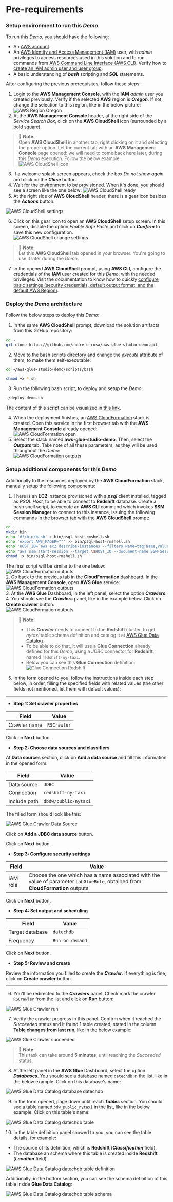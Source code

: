 # Pre-requirements

### Setup environment to run this *Demo*

To run this *Demo*, you should have the following:
- An [AWS account](https://portal.aws.amazon.com/gp/aws/developer/registration/index.html?nc2=h_ct&src=header_signup).
- An [AWS Identity and Access Management (IAM)](https://aws.amazon.com/iam/) user, with *admin* privileges to access resources used in this solution and to run commands from [AWS Command Line Interface (AWS CLI)](https://docs.aws.amazon.com/cli/latest/userguide/cli-chap-welcome.html). Verify how to [create an IAM admin user and user group](https://docs.aws.amazon.com/IAM/latest/UserGuide/getting-started_create-admin-group.html).
- A basic understanding of ***bash*** scripting and ***SQL*** statements.

After configuring the previous prerequisites, follow these steps:

1. Login to the **AWS Management Console**, with the **IAM** *admin* user you created previously. Verify if the selected **AWS** region is ***Oregon***. If not, change the selection to this region, like in the below picture:
![AWS Region Oregon](/assets/images/02-aws-region-oregon.png)
2. At the **AWS Management Console** header, at the right side of the *Service Search Box*, click on the **AWS CloudShell** icon (surrounded by a bold square).
> :memo: **Note:**    
> Open **AWS CloudShell** in another tab, right clicking on it and selecting the proper option. Let the current tab with an **AWS Management Console** page opened: we will need to come back here later, during this *Demo* execution. Follow the below example:
> ![AWS CloudShell icon](/assets/images/03-aws-cloudshell-icon.png)
3. If a welcome splash screen appears, check the box *Do not show again* and click on the ***Close*** button.
4. Wait for the environment to be provisioned. When it's done, you should see a screen like the one below:
![AWS CloudShell ready](/assets/images/04-aws-cloudshell-ready.png)
5. At the right side of **AWS CloudShell** header, there is a gear icon besides the ***Actions*** button:

![AWS CloudShell settings](/assets/images/05-aws-cloudshell-settings.png)

6. Click on this gear icon to open an **AWS CloudShell** setup screen. In this screen, disable the option *Enable Safe Paste* and click on ***Confirm*** to save this new configuration.   
![AWS CloudShell change settings](/assets/images/06-aws-cloudshell-change-settings.png)

> :memo: **Note:**    
> Let this **AWS CloudShell** tab opened in your browser. You're going to use it later during the *Demo*.

7. In the opened **AWS CloudShell** prompt, using **AWS CLI**, configure the credentials of the **IAM** user created for this *Demo*, with the needed privileges. Visit the documentation to know how to quickly [configure basic settings (security credentials, default output format, and the default AWS Region)](https://docs.aws.amazon.com/cli/latest/userguide/cli-configure-quickstart.html).

### Deploy the *Demo* architecture

Follow the below steps to deploy this *Demo*:
1. In the same **AWS CloudShell** prompt,  download the solution artifacts from this GitHub repository:   
```bash
cd ~
git clone https://github.com/andre-e-rosa/aws-glue-studio-demo.git
```
2. Move to the bash scripts directory and change the *execute* attribute of them, to make them self-executable:   
```bash
cd ~/aws-glue-studio-demo/scripts/bash
```   
```bash
chmod +x *.sh
```   
3. Run the following bash script, to deploy and setup the *Demo*:
```bash
./deploy-demo.sh
```

The content of this script can be visualized in [this link](/scripts/bash/deploy-demo.sh).

4. When the deployment finishes, an [AWS CloudFormation](https://aws.amazon.com/cloudformation/) stack is created. Open this service in the first browser tab with the **AWS Management Console** already opened:   
![AWS CloudFormation open](/assets/images/07-aws-cloudformation-open.png)
5. Select the stack named **aws-glue-studio-demo**. Then, select the ***Outputs*** tab. Take note of all these parameters, as they will be used throughout the *Demo*:   
![AWS CloudFormation outputs](/assets/images/08-aws-cloudformation-outputs.png)

### Setup additional components for this *Demo*

Additionally to the resources deployed by the **AWS CloudFormation** stack, manually setup the following components:

1. There is an **EC2** instance provisioned with a ***psql*** client installed, tagged as *PSQL Host*, to be able to connect to **Redshift** database. Create a bash shell script, to execute an **AWS CLI** command which invokes **SSM Session Manager** to connect to this instance, issuing the following commands in the browser tab with the **AWS CloudShell** prompt:
```bash
cd ~
mkdir bin
echo '#!/bin/bash' > bin/psql-host-rmshell.sh
echo 'export AWS_PAGER=""' >> bin/psql-host-rmshell.sh
echo 'HOST_ID=`aws ec2 describe-instances --filters Name=tag:Name,Values="PSQL Host" Name=instance-state-name,Values=running --query "Reservations[*].Instances[*].[InstanceId]" --output text`' >> bin/psql-host-rmshell.sh
echo "aws ssm start-session --target \$HOST_ID --document-name SSM-SessionManagerRunShell-Custom" >> bin/psql-host-rmshell.sh
chmod +x bin/psql-host-rmshell.sh
```
The final script will be similar to the one below:   
![AWS CloudFormation outputs](/assets/images/09-aws-cloudshell-script.png)   
2. Go back to the previous tab in the **CloudFormation** dashboard. In the **AWS Management Console**, open **AWS Glue** service:   
![AWS CloudFormation outputs](/assets/images/10-aws-glue-open.png)   
3. At the **AWS Glue** Dashboard, in the left panel, select the option ***Crawlers***.   
4. You should see the ***Crawlers*** panel, like in the example below. Click on **Create crawler** button:   
![AWS CloudFormation outputs](/assets/images/11-aws-glue-create-crawler.png)   
> :memo: **Note:**    
> - This ***Crawler*** needs to connect to the **Redshift** cluster, to get *nytaxi* table schema definition and catalog it at [AWS Glue Data Catalog](https://docs.aws.amazon.com/glue/latest/dg/components-overview.html#data-catalog-intro).
> - To be able to do that, it will use a **Glue Connection** already defined for this *Demo*, using a *JDBC* connector for **Redshift**, named `redshift-ny-taxi`.
> - Below you can see this **Glue Connection** definition:   
> ![Glue Connection Redshift](/assets/images/12-aws-glue-connection-redshift.png)   
5. In the form opened to you, follow the instructions inside each step below, in order, filling the specified fields with related values (the other fields not mentioned, let them with default values):   
---
- **Step 1: Set crawler properties**

| Field        | Value       |
|--------------|-------------|
| Crawler name | `RSCrawler` |

Click on **Next** button.   

- **Step 2: Choose data sources and classifiers**

At **Data sources** section, click on **Add a data source** and fill this information in the opened form:

|     Field    |        Value         |
|--------------|----------------------|
| Data source  | `JDBC`               |
| Connection   | `redshift-ny-taxi`   |
| Include path | `dbdw/public/nytaxi` |

The filled form should look like this:

![AWS Glue Crawler Data Source](/assets/images/13-aws-glue-crawler-data-source.png)

Click on **Add a JDBC data source** button.

Click on **Next** button.

- **Step 3: Configure security settings**

|   Field  |                                                           Value                                                                |
|----------|--------------------------------------------------------------------------------------------------------------------------------|
| IAM role | Choose the one which has a name associated with the value of parameter `LabGlueRole`, obtained from **CloudFormation** outputs |

Click on **Next** button.

- **Step 4: Set output and scheduling**

|      Field      |     Value       |
|-----------------|-----------------|
| Target database | `datechdb`      |
| Frequency       | `Run on demand` |

Click on **Next** button.

- **Step 5: Review and create**

Review the information you filled to create the ***Crawler***. If everything is fine, click on **Create crawler** button.

---
6. You'll be redirected to the ***Crawlers*** panel. Check mark the crawler `RSCrawler` from the list and click on **Run** button:

![AWS Glue Crawler run](/assets/images/14-aws-glue-crawler-run.png)

7. Verify the crawler progress in this panel. Confirm when it reached the *Succeeded* status and it found 1 table created, stated in the column **Table changes from last run**, like in the below example:

![AWS Glue Crawler succeeded](/assets/images/15-aws-glue-crawler-succeeded.png)

> :memo: **Note:**    
> This task can take around **5 minutes**, until reaching the *Succeeded* status.

8. At the left panel in the **AWS Glue** Dashboard, select the option ***Databases***. You should see a database named `datechdb` in the list, like in the below example. Click on this database's name:

![AWS Glue Data Catalog database datechdb](/assets/images/16-aws-glue-data-catalog-database-datechdb.png)

9. In the form opened, page down until reach ***Tables*** section. You should see a table named `bdw_public_nytaxi` in the list, like in the below example. Click on this table's name:

![AWS Glue Data Catalog datechdb table](/assets/images/17-aws-glue-data-catalog-datechdb-table.png)

10. In the table definition panel showed to you, you can see the table details, for example:
- The source of its definition, which is **Redshift** (***Classification*** field),
- The database an schema where this table is created inside **Redshift** (***Location*** field).

![AWS Glue Data Catalog datechdb table definition](/assets/images/18-aws-glue-data-catalog-datechdb-table-definition.png)

Additionally, in the bottom section, you can see the schema definition of this table inside **Glue Data Catalog**:

![AWS Glue Data Catalog datechdb table schema](/assets/images/19-aws-glue-data-catalog-datechdb-table-schema.png)
